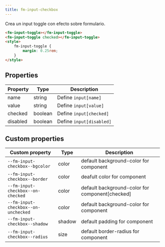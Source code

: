 ```yaml
---
title: fm-input-checkbox
---
```


Crea un input toggle con efecto sobre formulario.

```html preview
<fm-input-toggle></fm-input-toggle>
<fm-input-toggle checked></fm-input-toggle>
<style>
    fm-input-toggle {
        margin: 0.25rem;
    }
</style>
```

## Properties

| Property | Type    | Description              |
| -------- | ------- | ------------------------ |
| name     | string  | Define `input[name]`     |
| value    | string  | Define `input[value]`    |
| checked  | boolean | Define `input[checked]`  |
| disabled | boolean | Define `input[disabled]` |

## Custom properties

| Custom property                     | Type   | Description                                     |
| ----------------------------------- | ------ | ----------------------------------------------- |
| `--fm-input-checkbox--bgcolor`      | color  | default background-color for component          |
| `--fm-input-checkbox--border`       | color  | deafult color for component                     |
| `--fm-input-checkbox--on-checked`   | color  | default background-color for component[checked] |
| `--fm-input-checkbox--on-unchecked` | color  | default background-color for component          |
| `--fm-input-checkbox--shadow`       | shadow | default padding for component                   |
| `--fm-input-checkbox--radius`       | size   | default border-radius for component             |

